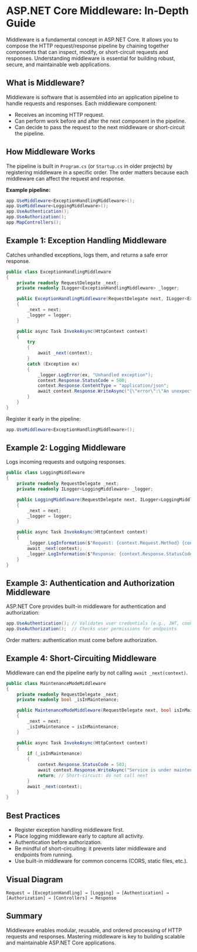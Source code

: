 # ASP.NET Core Middleware: In-Depth Guide

Middleware is a fundamental concept in ASP.NET Core. It allows you to compose the HTTP request/response pipeline by chaining together components that can inspect, modify, or short-circuit requests and responses. Understanding middleware is essential for building robust, secure, and maintainable web applications.

## What is Middleware?
Middleware is software that is assembled into an application pipeline to handle requests and responses. Each middleware component:
- Receives an incoming HTTP request.
- Can perform work before and after the next component in the pipeline.
- Can decide to pass the request to the next middleware or short-circuit the pipeline.

## How Middleware Works
The pipeline is built in `Program.cs` (or `Startup.cs` in older projects) by registering middleware in a specific order. The order matters because each middleware can affect the request and response.

**Example pipeline:**
```csharp
app.UseMiddleware<ExceptionHandlingMiddleware>();
app.UseMiddleware<LoggingMiddleware>();
app.UseAuthentication();
app.UseAuthorization();
app.MapControllers();
```

## Example 1: Exception Handling Middleware
Catches unhandled exceptions, logs them, and returns a safe error response.
```csharp
public class ExceptionHandlingMiddleware
{
    private readonly RequestDelegate _next;
    private readonly ILogger<ExceptionHandlingMiddleware> _logger;

    public ExceptionHandlingMiddleware(RequestDelegate next, ILogger<ExceptionHandlingMiddleware> logger)
    {
        _next = next;
        _logger = logger;
    }

    public async Task InvokeAsync(HttpContext context)
    {
        try
        {
            await _next(context);
        }
        catch (Exception ex)
        {
            _logger.LogError(ex, "Unhandled exception");
            context.Response.StatusCode = 500;
            context.Response.ContentType = "application/json";
            await context.Response.WriteAsync("{\"error\":\"An unexpected error occurred.\"}");
        }
    }
}
```
Register it early in the pipeline:
```csharp
app.UseMiddleware<ExceptionHandlingMiddleware>();
```

## Example 2: Logging Middleware
Logs incoming requests and outgoing responses.
```csharp
public class LoggingMiddleware
{
    private readonly RequestDelegate _next;
    private readonly ILogger<LoggingMiddleware> _logger;

    public LoggingMiddleware(RequestDelegate next, ILogger<LoggingMiddleware> logger)
    {
        _next = next;
        _logger = logger;
    }

    public async Task InvokeAsync(HttpContext context)
    {
        _logger.LogInformation($"Request: {context.Request.Method} {context.Request.Path}");
        await _next(context);
        _logger.LogInformation($"Response: {context.Response.StatusCode}");
    }
}
```

## Example 3: Authentication and Authorization Middleware
ASP.NET Core provides built-in middleware for authentication and authorization:
```csharp
app.UseAuthentication(); // Validates user credentials (e.g., JWT, cookies)
app.UseAuthorization();  // Checks user permissions for endpoints
```
Order matters: authentication must come before authorization.

## Example 4: Short-Circuiting Middleware
Middleware can end the pipeline early by not calling `await _next(context)`.
```csharp
public class MaintenanceModeMiddleware
{
    private readonly RequestDelegate _next;
    private readonly bool _isInMaintenance;

    public MaintenanceModeMiddleware(RequestDelegate next, bool isInMaintenance)
    {
        _next = next;
        _isInMaintenance = isInMaintenance;
    }

    public async Task InvokeAsync(HttpContext context)
    {
        if (_isInMaintenance)
        {
            context.Response.StatusCode = 503;
            await context.Response.WriteAsync("Service is under maintenance.");
            return; // Short-circuit: do not call next
        }
        await _next(context);
    }
}
```

## Best Practices
- Register exception handling middleware first.
- Place logging middleware early to capture all activity.
- Authentication before authorization.
- Be mindful of short-circuiting: it prevents later middleware and endpoints from running.
- Use built-in middleware for common concerns (CORS, static files, etc.).

## Visual Diagram
```
Request → [ExceptionHandling] → [Logging] → [Authentication] → [Authorization] → [Controllers] → Response
```

## Summary
Middleware enables modular, reusable, and ordered processing of HTTP requests and responses. Mastering middleware is key to building scalable and maintainable ASP.NET Core applications.

